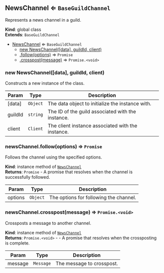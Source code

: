 <a name="NewsChannel"></a>

## NewsChannel ⇐ <code>BaseGuildChannel</code>
Represents a news channel in a guild.

**Kind**: global class  
**Extends**: <code>BaseGuildChannel</code>  

* [NewsChannel](#NewsChannel) ⇐ <code>BaseGuildChannel</code>
    * [new NewsChannel([data], guildId, client)](#new_NewsChannel_new)
    * [.follow(options)](#NewsChannel+follow) ⇒ <code>Promise</code>
    * [.crosspost(message)](#NewsChannel+crosspost) ⇒ <code>Promise.&lt;void&gt;</code>

<a name="new_NewsChannel_new"></a>

### new NewsChannel([data], guildId, client)
Constructs a new instance of the class.


| Param | Type | Description |
| --- | --- | --- |
| [data] | <code>Object</code> | The data object to initialize the instance with. |
| guildId | <code>string</code> | The ID of the guild associated with the instance. |
| client | <code>Client</code> | The client instance associated with the instance. |

<a name="NewsChannel+follow"></a>

### newsChannel.follow(options) ⇒ <code>Promise</code>
Follows the channel using the specified options.

**Kind**: instance method of [<code>NewsChannel</code>](#NewsChannel)  
**Returns**: <code>Promise</code> - A promise that resolves when the channel is successfully followed.  

| Param | Type | Description |
| --- | --- | --- |
| options | <code>Object</code> | The options for following the channel. |

<a name="NewsChannel+crosspost"></a>

### newsChannel.crosspost(message) ⇒ <code>Promise.&lt;void&gt;</code>
Crossposts a message to another channel.

**Kind**: instance method of [<code>NewsChannel</code>](#NewsChannel)  
**Returns**: <code>Promise.&lt;void&gt;</code> - - A promise that resolves when the crossposting is complete.  

| Param | Type | Description |
| --- | --- | --- |
| message | <code>Message</code> | The message to crosspost. |

